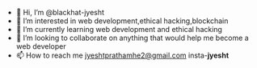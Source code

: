 - 👋 Hi, I’m @blackhat-jyesht
- 👀 I’m interested in web development,ethical hacking,blockchain
- 🌱 I’m currently learning web development and ethical hacking
- 💞️ I’m looking to collaborate on anything that would help me become a web developer
- 📫 How to reach me jyeshtprathamhe2@gmail.com insta-__jyesht__

<!---
blackhat-jyesht/blackhat-jyesht is a ✨ special ✨ repository because its `README.md` (this file) appears on your GitHub profile.
You can click the Preview link to take a look at your changes.
--->
